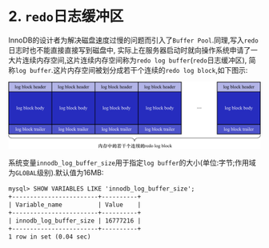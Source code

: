 # 2. `redo`日志缓冲区

InnoDB的设计者为解决磁盘速度过慢的问题而引入了`Buffer Pool`.同理,写入`redo`日志时也不能直接直接写到磁盘中,
实际上在服务器启动时就向操作系统申请了一大片连续内存空间,这片连续内存空间称为`redo log buffer`(`redo`日志缓冲区),
简称`log buffer`.这片内存空间被划分成若干个连续的`redo log block`,如下图示:

![log_buffer结构示意图](./img/log_buffer结构示意图.jpg)

系统变量`innodb_log_buffer_size`用于指定`log buffer`的大小(单位:字节;作用域为`GLOBAL`级别).默认值为16MB:

```
mysql> SHOW VARIABLES LIKE 'innodb_log_buffer_size';
+------------------------+----------+
| Variable_name          | Value    |
+------------------------+----------+
| innodb_log_buffer_size | 16777216 |
+------------------------+----------+
1 row in set (0.04 sec)
```
